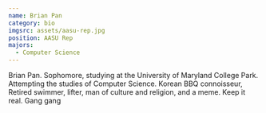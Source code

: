 ```yaml
---
name: Brian Pan
category: bio
imgsrc: assets/aasu-rep.jpg
position: AASU Rep
majors:
  - Computer Science
---
```

Brian Pan. Sophomore, studying at the University of Maryland College Park. Attempting the studies of Computer Science. Korean BBQ connoisseur, Retired swimmer, lifter, man of culture and religion, and a meme. Keep it real. Gang gang
